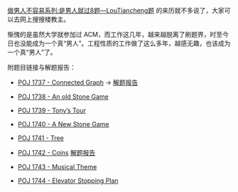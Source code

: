 [做男人不容易系列:是男人就过8题—LouTiancheng题](http://poj.org/showcontest?contest_id=1077) 的来历就不多说了，大家可以去网上搜搜楼教主。

惭愧的是虽然大学就参加过 ACM，而工作这几年，越来越脱离了刷题界，时至今日也没能成为一个真“男人”。工程性质的工作做了这么多年，越感无趣，也该成为一个真“男人”了。

附题目链接与解题报告：

* [POJ 1737 - Connected Graph](http://poj.org/problem?id=1737)   ->   [解题报告](https://www.jianshu.com/p/19663bfa45ec)

* [POJ 1738 - An old Stone Game](http://poj.org/problem?id=1738) 

* [POJ 1739 - Tony’s Tour](http://poj.org/problem?id=1739)

* [POJ 1740 - A New Stone Game](http://poj.org/problem?id=1740)

* [POJ 1741 - Tree](http://poj.org/problem?id=1741) 

* [POJ 1742 - Coins](http://poj.org/problem?id=1742)  [解题报告](https://www.jianshu.com/p/51898d991a68)

* [POJ 1743 - Musical Theme](http://poj.org/problem?id=1743)

* [POJ 1744 - Elevator Stopping Plan](http://poj.org/problem?id=1744)